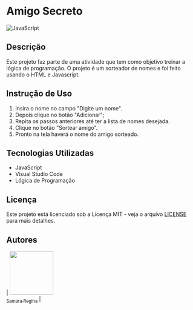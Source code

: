 # Amigo Secreto

![JavaScript](https://img.shields.io/badge/javascript-%23323330.svg?style=for-the-badge&logo=javascript&logoColor=%23F7DF1E)

## Descrição
Este projeto faz parte de uma atividade que tem como objetivo treinar a lógica de programação. O projeto é um sorteador de nomes e foi feito usando o HTML e Javascript.

## Instrução de Uso

1. Insira o nome no campo "Digite um nome".
2. Depois clique no botão "Adicionar";
3. Repita os passos anteriores até ter a lista de nomes desejada.
4. Clique no botão "Sortear amigo".
5. Pronto na tela haverá o nome do amigo sorteado.

## Tecnologias Utilizadas
- JavaScript
- Visual Studio Code
- Lógica de Programação

## Licença
Este projeto está licenciado sob a Licença MIT - veja o arquivo [LICENSE](LICENSE) para mais detalhes.

## Autores

| [<img loading="lazy" src="https://avatars.githubusercontent.com/u/228504034?v=4" width=115><br><sub>Samara Regina</sub>](https://github.com/samararegina) | 
